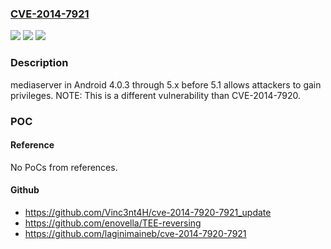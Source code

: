 ### [CVE-2014-7921](https://cve.mitre.org/cgi-bin/cvename.cgi?name=CVE-2014-7921)
![](https://img.shields.io/static/v1?label=Product&message=n%2Fa&color=blue)
![](https://img.shields.io/static/v1?label=Version&message=n%2Fa&color=blue)
![](https://img.shields.io/static/v1?label=Vulnerability&message=n%2Fa&color=brighgreen)

### Description

mediaserver in Android 4.0.3 through 5.x before 5.1 allows attackers to gain privileges.  NOTE: This is a different vulnerability than CVE-2014-7920.

### POC

#### Reference
No PoCs from references.

#### Github
- https://github.com/Vinc3nt4H/cve-2014-7920-7921_update
- https://github.com/enovella/TEE-reversing
- https://github.com/laginimaineb/cve-2014-7920-7921

